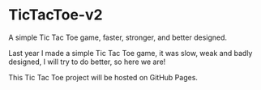 # TicTacToe-v2
A simple Tic Tac Toe game, faster, stronger, and better designed.

Last year I made a simple Tic Tac Toe game, it was slow, weak and badly designed, I will try to do better, so here we are!

This Tic Tac Toe project will be hosted on GitHub Pages.
